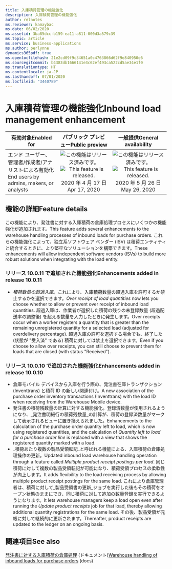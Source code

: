 ```yaml
---
title: 入庫積荷管理の機能強化
description: 入庫積荷管理の機能強化
author: relnotes
ms.reviewer: kamaybac
ms.date: 06/02/2020
ms.assetid: 3ba85dcc-b159-ea11-a811-000d3a579c39
ms.topic: article
ms.service: business-applications
ms.author: perlynne
dynamics365pdf: true
ms.openlocfilehash: 21e2cd09f9c34651a0c4763866d62f9e840950e6
ms.sourcegitcommit: b4383db1666141e3c62ef493ca522cd5ae34e1f0
ms.translationtype: HT
ms.contentlocale: ja-JP
ms.lasthandoff: 07/01/2020
ms.locfileid: "3440789"
---
```

# <a name="inbound-load-management-enhancement"></a><span data-ttu-id="02723-103">入庫積荷管理の機能強化</span><span class="sxs-lookup"><span data-stu-id="02723-103">Inbound load management enhancement</span></span>


| <span data-ttu-id="02723-104">有効対象</span><span class="sxs-lookup"><span data-stu-id="02723-104">Enabled for</span></span>    |  <span data-ttu-id="02723-105">パブリック プレビュー</span><span class="sxs-lookup"><span data-stu-id="02723-105">Public preview</span></span> | <span data-ttu-id="02723-106">一般提供</span><span class="sxs-lookup"><span data-stu-id="02723-106">General availability</span></span> | 
| ---------- | :----------: |:----------: |
|<span data-ttu-id="02723-107">エンド ユーザー、管理者/作成者/アナリストによる有効化</span><span class="sxs-lookup"><span data-stu-id="02723-107">End users by admins, makers, or analysts</span></span>|<span data-ttu-id="02723-108">![この機能はリリース済みです。](/dynamics365-release-plan/media/green-checkmark.png "この機能はリリース済みです。")</span><span class="sxs-lookup"><span data-stu-id="02723-108">![This feature is released.](/dynamics365-release-plan/media/green-checkmark.png "This feature is released.")</span></span> <span data-ttu-id="02723-109">2020 年 4 月 17 日</span><span class="sxs-lookup"><span data-stu-id="02723-109">Apr 17, 2020</span></span>| <span data-ttu-id="02723-110">![この機能はリリース済みです。](/dynamics365-release-plan/media/green-checkmark.png "この機能はリリース済みです。")</span><span class="sxs-lookup"><span data-stu-id="02723-110">![This feature is released.](/dynamics365-release-plan/media/green-checkmark.png "This feature is released.")</span></span> <span data-ttu-id="02723-111">2020 年 5 月 26 日</span><span class="sxs-lookup"><span data-stu-id="02723-111">May 26, 2020</span></span>|






## <a name="feature-details"></a><span data-ttu-id="02723-112">機能の詳細</span><span class="sxs-lookup"><span data-stu-id="02723-112">Feature details</span></span>
<!--feature detail start -->
<span data-ttu-id="02723-113">この機能により、発注書に対する入庫積荷の倉庫処理プロセスにいくつかの機能強化が追加されます。</span><span class="sxs-lookup"><span data-stu-id="02723-113">This feature adds several enhancements to the warehouse handling processes of inbound loads for purchase orders.</span></span> <span data-ttu-id="02723-114">これらの機能強化によって、独立系ソフトウェア ベンダー (ISV) は積荷エンティティと統合するときに、より堅牢なソリューションを構築できます。</span><span class="sxs-lookup"><span data-stu-id="02723-114">These enhancements will allow independent software vendors (ISVs) to build more robust solutions when integrating with the load entity.</span></span>

### <a name="enhancements-added-in-release-10011"></a><span data-ttu-id="02723-115">リリース 10.0.11 で追加された機能強化</span><span class="sxs-lookup"><span data-stu-id="02723-115">Enhancements added in release 10.0.11</span></span>

- <span data-ttu-id="02723-116">_積荷数量の超過入庫_。これにより、入庫積荷数量の超過入庫を許可するか禁止するかを選択できます。</span><span class="sxs-lookup"><span data-stu-id="02723-116">_Over receipt of load quantities_ now lets you choose whether to allow or prevent over receipt of inbound load quantities.</span></span> <span data-ttu-id="02723-117">超過入庫は、作業者が選択した積荷の残りの未登録数量 (超過配送率の調整後) を超える数量を入力したときに発生します。</span><span class="sxs-lookup"><span data-stu-id="02723-117">Over receipts occur when a worker registers a quantity that is greater than the remaining unregistered quantity for a selected load (adjusted for overdelivery percentage).</span></span> <span data-ttu-id="02723-118">超過入庫の許可を選択する場合でも、終了した (状態が "受入済" である) 積荷に対しては禁止を選択できます。</span><span class="sxs-lookup"><span data-stu-id="02723-118">Even if you choose to allow over receipts, you can still choose to prevent them for loads that are closed (with status "Received").</span></span>

### <a name="enhancements-added-in-release-10010"></a><span data-ttu-id="02723-119">リリース 10.0.10 で追加された機能強化</span><span class="sxs-lookup"><span data-stu-id="02723-119">Enhancements added in release 10.0.10</span></span>

- <span data-ttu-id="02723-120">倉庫モバイル デバイスから入庫を行う際の、発注書在庫トランザクション (Inventtrans) と積荷 ID の新しい関連付け。</span><span class="sxs-lookup"><span data-stu-id="02723-120">A new association of the purchase order inventory transactions (Inventtrans) with the load ID when receiving from the Warehouse Mobile device.</span></span> 
- <span data-ttu-id="02723-121">発注書の積荷残数量の計算に対する機能強化。登録済数量が使用されるようになり、_発注書明細行の積荷残数量_の計算が、積荷の登録済数量がマークして表示されるビューに置き換えられました。</span><span class="sxs-lookup"><span data-stu-id="02723-121">Enhancements to the calculation of the purchase order quantity left to load, which is now using registered quantities, and the calculation of _Quantity left to load for a purchase order line_ is replaced with a view that shows the registered quantity marked with a load.</span></span> 
- <span data-ttu-id="02723-122">_積荷あたり複数の製品受領転記_と呼ばれる機能による、入庫積荷の倉庫処理操作の更新。</span><span class="sxs-lookup"><span data-stu-id="02723-122">Updated inbound load warehouse handling operation through a feature called _Multiple product receipt postings per load_.</span></span> <span data-ttu-id="02723-123">同じ積荷に対して複数の製品受領転記が可能になり、積荷受領プロセスの柔軟性が向上します。</span><span class="sxs-lookup"><span data-stu-id="02723-123">It adds flexibility to the load receiving process by allowing multiple product receipt postings for the same load.</span></span> <span data-ttu-id="02723-124">これにより倉庫管理者は、積荷に対して_製品受領書の更新_ジョブを実行した後もその積荷をオープン状態のままにでき、同じ積荷に対して追加の数量登録を実行できるようになります。</span><span class="sxs-lookup"><span data-stu-id="02723-124">It lets warehouse managers keep a load open even after running the _Update product receipts_ job for that load, thereby allowing additional quantity registrations for the same load.</span></span> <span data-ttu-id="02723-125">その後、製品受領が元帳に対して継続的に更新されます。</span><span class="sxs-lookup"><span data-stu-id="02723-125">Thereafter, product receipts are updated to the ledger on an ongoing basis.</span></span>
<!--feature detail end -->










## <a name="see-also"></a><span data-ttu-id="02723-126">関連項目</span><span class="sxs-lookup"><span data-stu-id="02723-126">See also</span></span>

<!--docs start-->
<span data-ttu-id="02723-127">[発注書に対する入庫積荷の倉庫処理](https://docs.microsoft.com/dynamics365/supply-chain/warehousing/inbound-load-handling) (ドキュメント)</span><span class="sxs-lookup"><span data-stu-id="02723-127">[Warehouse handling of inbound loads for purchase orders](https://docs.microsoft.com/dynamics365/supply-chain/warehousing/inbound-load-handling) (docs)</span></span>
<!--docs end-->
